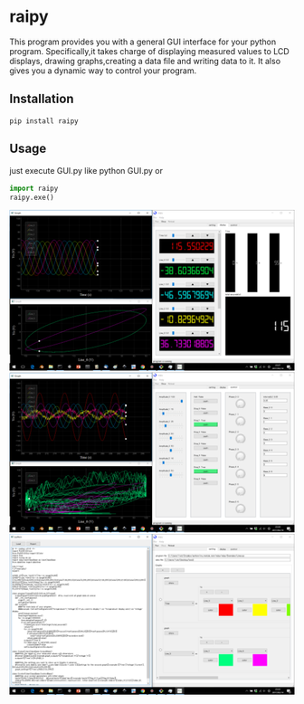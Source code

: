 # raipy

This program provides you with a general GUI interface for your python program.
Specifically,it takes charge of displaying measured values to LCD displays,
 drawing graphs,creating a data file and writing data to it.
 It also gives you a dynamic way to control your program. 

## Installation

	pip install raipy
	
## Usage
just execute GUI.py like
python GUI.py
or
```python
import raipy
raipy.exe()
```

![](https://github.com/threemeninaboat3247/raipy/blob/master/raipy.png)
![](https://github.com/threemeninaboat3247/raipy/blob/master/raipy2.png)
![](https://github.com/threemeninaboat3247/raipy/blob/master/raipy3.png)
